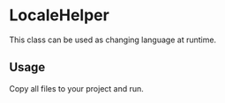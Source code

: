 # LocaleHelper
This class can be used as changing language at runtime.

## Usage
Copy all files to your project and run.
